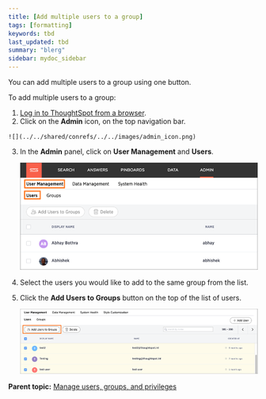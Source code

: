 ```yaml
---
title: [Add multiple users to a group]
tags: [formatting]
keywords: tbd
last_updated: tbd
summary: "blerg"
sidebar: mydoc_sidebar
---
```

You can add multiple users to a group using one button.

To add multiple users to a group:

1.   [Log in to ThoughtSpot from a browser](../setup/accessing.html#).
2.   Click on the **Admin** icon, on the top navigation bar.

    ![](../../shared/conrefs/../../images/admin_icon.png)

3.  In the **Admin** panel, click on **User Management** and **Users**.

     ![](../../shared/conrefs/../../images/manage_users_3.2.png "Manage Users")

4.   Select the users you would like to add to the same group from the list.
5.   Click the **Add Users to Groups** button on the top of the list of users.

     ![](../../images/add_multiple_users_to_a_group.png "Add a new User")


**Parent topic:** [Manage users, groups, and privileges](../../admin/users_groups/about_users_groups.html)
